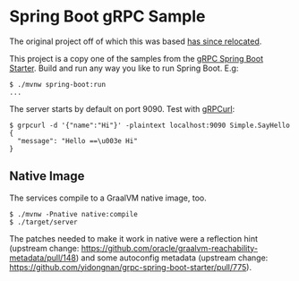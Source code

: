 # Spring Boot gRPC Sample

The original project off of which this was based [has since relocated](https://github.com/grpc-ecosystem/grpc-spring).

This project is a copy one of the samples from the [gRPC Spring Boot Starter](https://github.com/yidongnan/grpc-spring-boot-starter/blob/master/examples/local-grpc-server/build.gradle). Build and run any way you like to run Spring Boot. E.g:

```
$ ./mvnw spring-boot:run
...
```

The server starts by default on port 9090. Test with [gRPCurl](https://github.com/fullstorydev/grpcurl):

```
$ grpcurl -d '{"name":"Hi"}' -plaintext localhost:9090 Simple.SayHello
{
  "message": "Hello ==\u003e Hi"
}
```

## Native Image

The services compile to a GraalVM native image, too.

```
$ ./mvnw -Pnative native:compile
$ ./target/server
```

The patches needed to make it work in native were a reflection hint (upstream change: https://github.com/oracle/graalvm-reachability-metadata/pull/148) and some autoconfig metadata (upstream change: https://github.com/yidongnan/grpc-spring-boot-starter/pull/775).  
